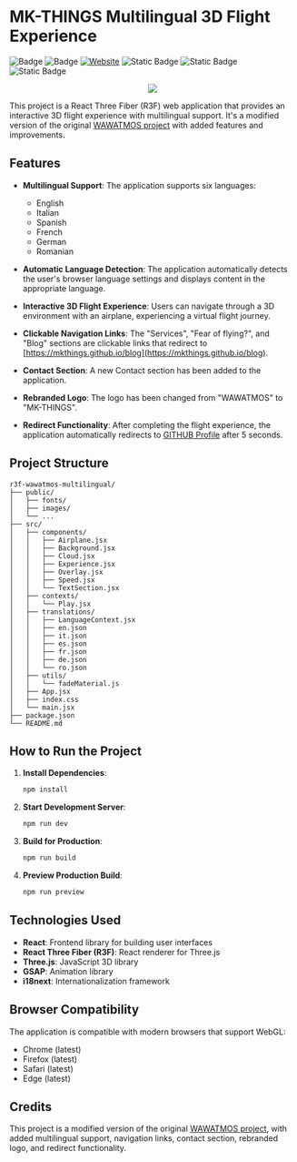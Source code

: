 # MK-THINGS Multilingual 3D Flight Experience
![Badge](https://hitscounter.dev/api/hit?url=https%3A%2F%2Fmultilanguage-flight.vercel.app%2F&label=Visitors&icon=display&color=%23198754) ![Badge](https://hitscounter.dev/api/hit?url=https%3A%2F%2Fgithub.com%2FMKTHINGS%2Fmultilanguage-flight&label=Project+Visits&icon=github&color=%23000000) [![Website](https://img.shields.io/website?url=https%3A%2F%2Fmultilanguage-flight.vercel.app)](https://multilanguage-flight.vercel.app) ![Static Badge](https://img.shields.io/badge/Content_and_concept_hours-5h-yellow) ![Static Badge](https://img.shields.io/badge/AI_hours-1h-orange) ![Static Badge](https://img.shields.io/badge/MKTHINGS_hours-4h-rebeccapurple)

<p align="center"><img src="https://github.com/MKTHINGS/multilanguage-flight/blob/main/public/images/preview_low.gif?raw=true"></p>

This project is a React Three Fiber (R3F) web application that provides an interactive 3D flight experience with multilingual support. It's a modified version of the original [WAWATMOS project](https://github.com/wass08/r3f-wawatmos-final) with added features and improvements.

## Features

- **Multilingual Support**: The application supports six languages:
  - English
  - Italian
  - Spanish
  - French
  - German
  - Romanian

- **Automatic Language Detection**: The application automatically detects the user's browser language settings and displays content in the appropriate language.

- **Interactive 3D Flight Experience**: Users can navigate through a 3D environment with an airplane, experiencing a virtual flight journey.

- **Clickable Navigation Links**: The "Services", "Fear of flying?", and "Blog" sections are clickable links that redirect to [https://mkthings.github.io/blog](https://mkthings.github.io/blog).

- **Contact Section**: A new Contact section has been added to the application.

- **Rebranded Logo**: The logo has been changed from "WAWATMOS" to "MK-THINGS".

- **Redirect Functionality**: After completing the flight experience, the application automatically redirects to [GITHUB Profile](https://github.com/mkthings) after 5 seconds.

## Project Structure

```
r3f-wawatmos-multilingual/
├── public/
│   ├── fonts/
│   ├── images/
│   └── ...
├── src/
│   ├── components/
│   │   ├── Airplane.jsx
│   │   ├── Background.jsx
│   │   ├── Cloud.jsx
│   │   ├── Experience.jsx
│   │   ├── Overlay.jsx
│   │   ├── Speed.jsx
│   │   └── TextSection.jsx
│   ├── contexts/
│   │   └── Play.jsx
│   ├── translations/
│   │   ├── LanguageContext.jsx
│   │   ├── en.json
│   │   ├── it.json
│   │   ├── es.json
│   │   ├── fr.json
│   │   ├── de.json
│   │   └── ro.json
│   ├── utils/
│   │   └── fadeMaterial.js
│   ├── App.jsx
│   ├── index.css
│   └── main.jsx
├── package.json
└── README.md
```

## How to Run the Project

1. **Install Dependencies**:
   ```bash
   npm install
   ```

2. **Start Development Server**:
   ```bash
   npm run dev
   ```

3. **Build for Production**:
   ```bash
   npm run build
   ```

4. **Preview Production Build**:
   ```bash
   npm run preview
   ```

## Technologies Used

- **React**: Frontend library for building user interfaces
- **React Three Fiber (R3F)**: React renderer for Three.js
- **Three.js**: JavaScript 3D library
- **GSAP**: Animation library
- **i18next**: Internationalization framework

## Browser Compatibility

The application is compatible with modern browsers that support WebGL:
- Chrome (latest)
- Firefox (latest)
- Safari (latest)
- Edge (latest)

## Credits

This project is a modified version of the original [WAWATMOS project](https://github.com/wass08/r3f-wawatmos-final), with added multilingual support, navigation links, contact section, rebranded logo, and redirect functionality.
